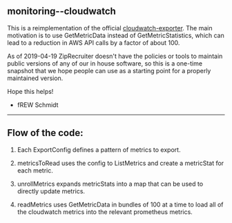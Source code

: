 ## monitoring--cloudwatch

This is a reimplementation of the official
[cloudwatch-exporter](https://github.com/prometheus/cloudwatch_exporter).  The
main motivation is to use GetMetricData instead of GetMetricStatistics, which
can lead to a reduction in AWS API calls by a factor of about 100.

As of 2019-04-19 ZipRecruiter doesn't have the policies or tools to maintain
public versions of any of our in house software, so this is a one-time snapshot
that we hope people can use as a starting point for a properly maintained
version.

Hope this helps!

- fREW Schmidt

---

## Flow of the code:

 1. Each ExportConfig defines a pattern of metrics to export.

 2. metricsToRead uses the config to ListMetrics and create a metricStat for
    each metric.

 3. unrollMetrics expands metricStats into a map that can be used to directly
    update metrics.

 4. readMetrics uses GetMetricData in bundles of 100 at a time to load all of
    the cloudwatch metrics into the relevant prometheus metrics.
